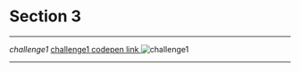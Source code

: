 
# Section 3

---

_challenge1_
[challenge1 codepen link ](https://codepen.io/m2001said/pen/OJQbemG)
![challenge1](https://user-images.githubusercontent.com/91760639/187207295-7fbbcc5e-ba75-4244-a9ac-7f98184464d9.jpg)

---

